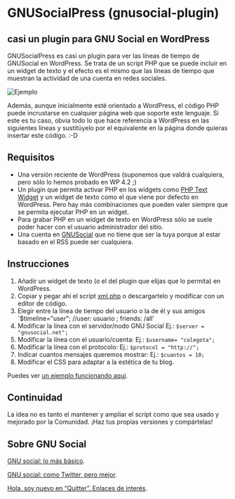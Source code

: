 # GNUSocialPress (gnusocial-plugin)
## casi un plugin para GNU Social en WordPress

GNUSocialPress es casi un plugin para ver las líneas de tiempo de GNUSocial en WordPress.
Se trata de un script PHP que se puede incluir en un widget de texto y el efecto es el mismo que las líneas de tiempo que muestran la actividad de una cuenta en redes sociales.

![Ejemplo](http://www.fotolibre.org/albums/userpics/10002/normal_gnusocialpress.png)

Además, aunque inicialmente esté orientado a WordPress, el código PHP puede incrustarse en cualquier página web que soporte este lenguaje. Si este es tu caso, obvia todo lo que hace referencia a WordPress en las siguientes líneas y sustitúyelo por el equivalente en la página donde quieras insertar este código. :-D

## Requisitos
* Una versión reciente de WordPress (suponemos que valdrá cualquiera, pero sólo lo hemos probado en WP 4.2 ;)
* Un plugin que permita activar PHP en los widgets como [PHP Text Widget](https://wordpress.org/plugins/php-text-widget/) y  un widget de texto como el que viene por defecto en WordPress. Pero hay más combinaciones que pueden valer siempre que se permita ejecutar PHP en un widget.
* Para grabar PHP en un widget de texto en WordPress sólo se suele poder hacer con el usuario administrador del sitio.
* Una cuenta en [GNUSocial](https://flosspirit.wordpress.com/2014/10/12/gnu-social-como-twitter-pero-mejor/) que no tiene que ser la tuya porque al estar basado en el RSS puede ser cualquiera.


## Instrucciones
1. Añadir un widget de texto (o el del plugin que elijas que lo permita) en WordPress.
2. Copiar y pegar ahí el script [xml.php](https://github.com/escobrice/gnusocial-plugin/blob/master/xml.php) o descargartelo y modificar con un editor de código.
3. Elegir entre la línea de tiempo del usuario o la de él y sus amigos
    `$timeline="user"; //user: usuario ; friends: /all' 
3. Modificar la línea con el servidor/nodo GNU Social
    Ej.: `$server = "gnusocial.net";`
4. Modificar la línea con el usuario/cuenta:
    Ej.: `$username= "colegota";`
5. Modificar la línea con el protocolo:
    Ej.: `$protocol = "http://";`
4. Indicar cuantos mensajes queremos mostrar:
    Ej.: `$cuantos = 10;`
7. Modificar el CSS para adaptar a la estética de tu blog.

Puedes ver [un ejemplo funcionando aquí](http://colegota.fotolibre.net).

## Continuidad
La idea no es tanto el mantener y ampliar el script como que sea usado y mejorado por la Comunidad.
¡Haz tus propias versiones y compártelas!

## Sobre GNU Social
[GNU social: lo más básico](https://flosspirit.wordpress.com/2015/01/16/gnu-social-lo-mas-basico/).

[GNU social: como Twitter, pero mejor](https://flosspirit.wordpress.com/2014/10/12/gnu-social-como-twitter-pero-mejor/).

[Hola, soy nuevo en “Quitter”. Enlaces de interés](https://flosspirit.wordpress.com/2015/01/17/quitter/).



